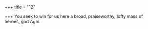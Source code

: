 +++
title = "12"

+++
You seek to win for us here a broad, praiseworthy,
lofty mass of heroes, god Agni.